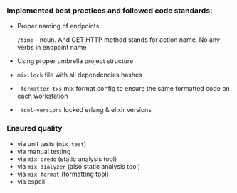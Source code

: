 ### Implemented best practices and followed code standards:

- Proper naming of endpoints

  `/time` - noun. And GET HTTP method stands for action name. No any verbs in endpoint name

- Using proper umbrella project structure
- `mix.lock` file with all dependencies hashes
- `.formatter.txs` mix format config to ensure the same formatted code on each workstation
- `.tool-versions` locked erlang & elixir versions

### Ensured quality

- via unit tests (`mix test`)
- via manual testing
- via `mix credo` (static analysis tool)
- via `mix dialyzer` (also static analysis tool)
- via `mix format` (formatting tool)
- via cspell
